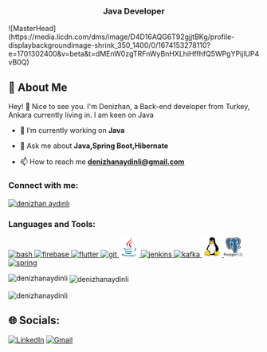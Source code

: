 <h3 align="center">
Java Developer
</h3>
![MasterHead](https://media.licdn.com/dms/image/D4D16AQG6T92gjjtBKg/profile-displaybackgroundimage-shrink_350_1400/0/1674153278110?e=1701302400&v=beta&t=dMEnW0zgTRFnWyBnHXLhiHffhfQ5WPgYPijlUP4vB0Q)

## 👔 About Me
Hey! 🖖 Nice to see you. I'm Denizhan, a Back-end developer from Turkey, Ankara currently living in. I am keen on Java

- 🔭 I’m currently working on **Java**

- 💬 Ask me about **Java,Spring Boot,Hibernate**

- 📫 How to reach me **denizhanaydinli@gmail.com**

<h3 align="left">Connect with me:</h3>
<p align="left">
<a href="https://linkedin.com/in/denizhan aydınlı" target="blank"><img align="center" src="https://raw.githubusercontent.com/rahuldkjain/github-profile-readme-generator/master/src/images/icons/Social/linked-in-alt.svg" alt="denizhan aydınlı" height="30" width="40" /></a>
</p>

<h3 align="left">Languages and Tools:</h3>
<p align="left"> <a href="https://www.gnu.org/software/bash/" target="_blank" rel="noreferrer"> <img src="https://www.vectorlogo.zone/logos/gnu_bash/gnu_bash-icon.svg" alt="bash" width="40" height="40"/> </a> <a href="https://firebase.google.com/" target="_blank" rel="noreferrer"> <img src="https://www.vectorlogo.zone/logos/firebase/firebase-icon.svg" alt="firebase" width="40" height="40"/> </a> <a href="https://flutter.dev" target="_blank" rel="noreferrer"> <img src="https://www.vectorlogo.zone/logos/flutterio/flutterio-icon.svg" alt="flutter" width="40" height="40"/> </a> <a href="https://git-scm.com/" target="_blank" rel="noreferrer"> <img src="https://www.vectorlogo.zone/logos/git-scm/git-scm-icon.svg" alt="git" width="40" height="40"/> </a> <a href="https://www.java.com" target="_blank" rel="noreferrer"> <img src="https://raw.githubusercontent.com/devicons/devicon/master/icons/java/java-original.svg" alt="java" width="40" height="40"/> </a> <a href="https://www.jenkins.io" target="_blank" rel="noreferrer"> <img src="https://www.vectorlogo.zone/logos/jenkins/jenkins-icon.svg" alt="jenkins" width="40" height="40"/> </a> <a href="https://kafka.apache.org/" target="_blank" rel="noreferrer"> <img src="https://www.vectorlogo.zone/logos/apache_kafka/apache_kafka-icon.svg" alt="kafka" width="40" height="40"/> </a> <a href="https://www.linux.org/" target="_blank" rel="noreferrer"> <img src="https://raw.githubusercontent.com/devicons/devicon/master/icons/linux/linux-original.svg" alt="linux" width="40" height="40"/> </a> <a href="https://www.postgresql.org" target="_blank" rel="noreferrer"> <img src="https://raw.githubusercontent.com/devicons/devicon/master/icons/postgresql/postgresql-original-wordmark.svg" alt="postgresql" width="40" height="40"/> </a> <a href="https://spring.io/" target="_blank" rel="noreferrer"> <img src="https://www.vectorlogo.zone/logos/springio/springio-icon.svg" alt="spring" width="40" height="40"/> </a> </p>

<p><img align="left" src="https://github-readme-stats.vercel.app/api/top-langs?username=denizhanaydinli&show_icons=true&locale=en&layout=compact" alt="denizhanaydinli" /></p>

<p>&nbsp;<img align="center" src="https://github-readme-stats.vercel.app/api?username=denizhanaydinli&show_icons=true&locale=en" alt="denizhanaydinli" /></p>

<p><img align="center" src="https://github-readme-streak-stats.herokuapp.com/?user=denizhanaydinli&" alt="denizhanaydinli" /></p>

## 🌐 Socials:
[![LinkedIn](https://img.shields.io/badge/LinkedIn-%230077B5.svg?style=for-the-badge&logo=linkedin&logoColor=white)](https://linkedin.com/in/denizhan-aydinli) 
[![Gmail](https://img.shields.io/badge/Gmail-D14836.svg?style=for-the-badge&logo=Gmail&logoColor=white)](mailto:denizhanaydinli@gmail.com)
